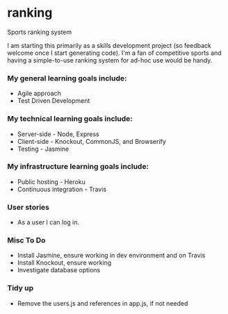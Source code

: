 # ranking
Sports ranking system

I am starting this primarily as a skills development project (so feedback welcome once I start generating code).
I'm a fan of competitive sports and having a simple-to-use ranking system for ad-hoc use would be handy.

### My general learning goals include:
* Agile approach
* Test Driven Development

### My technical learning goals include:
* Server-side - Node, Express
* Client-side - Knockout, CommonJS, and Browserify
* Testing - Jasmine

### My infrastructure learning goals include:
* Public hosting - Heroku
* Continuous integration - Travis

### User stories
* As a user I can log in. 

### Misc To Do
* Install Jasmine, ensure working in dev environment and on Travis
* Install Knockout, ensure working 
* Investigate database options

### Tidy up
* Remove the users.js and references in app.js, if not needed
